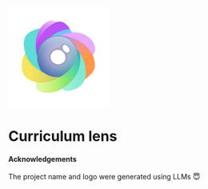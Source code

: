 <img src="logo_kg.jpg" alt="logo" width="200"/>

# Curriculum lens

#### Acknowledgements
The project name and logo were generated using LLMs :innocent: